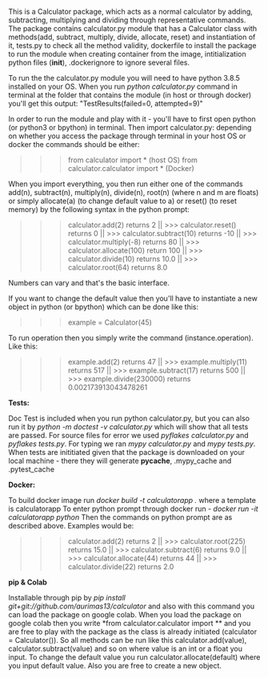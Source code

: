 This is a Calculator package, which acts as a normal calculator by adding, subtracting, multiplying and dividing through representative commands.
The package contains calculator.py module that has a Calculator class with methods(add, subtract, multiply, divide, allocate, reset) and instantiation of it, tests.py to check all the method validity, dockerfile to install the package to run the module when creating container from the image, intitialization python files (__init__), .dockerignore to ignore several files.

To run the the calculator.py module you will need to have python 3.8.5 installed on your OS. When you run *python calculator.py* command in terminal at the folder that contains the module (in host or through docker) you'll get this output:
"TestResults(failed=0, attempted=9)"

In order to run the module and play with it - you'll have to first open python (or python3 or bpython) in terminal. Then import calculator.py: depending on whether you access the package through terminal in your host OS or docker the commands should be either:

>>> from calculator import * (host OS)
>>> from calculator.calculator import * (Docker) 

When you import everything, you then run either one of the commands add(n), subtract(n), multiply(n), divide(n), root(n) (where n and m are floats) or simply allocate(a) (to change default value to a) or reset() (to reset memory) by the following syntax in the python prompt:
>>> calculator.add(2) returns 2 || >>> calculator.reset() returns 0 || >>> calculator.subtract(10) returns -10 || >>> calculator.multiply(-8) returns 80
|| >>> calculator.allocate(100) return 100 || >>> calculator.divide(10) returns 10.0 || >>> calculator.root(64) returns 8.0

Numbers can vary and that's the basic interface.

If you want to change the default value then you'll have to instantiate a new object in python (or bpython) which can be done like this:

>>> example = Calculator(45)

To run operation then you simply write the command (instance.operation). Like this:

>>> example.add(2) returns 47 || >>> example.multiply(11) returns 517 || >>> example.subtract(17) returns 500 || >>> example.divide(230000) returns 0.002173913043478261

**Tests:**

Doc Test is included when you run python calculator.py, but you can also run it by *python -m doctest -v calculator.py* which will show that all tests are passed.
For source files for error we used *pyflakes calculator.py* and *pyflakes tests.py*.
For typing we ran *mypy calculator.py* and *mypy tests.py*.
When tests are inititiated given that the package is downloaded on your local machine - there they will generate __pycache__, .mypy_cache and .pytest_cache

**Docker:**

To build docker image run *docker build -t calculatorapp .* where a template is calculatorapp
To enter python prompt through docker run - *docker run -it calculatorapp python* 
Then the commands on python prompt are as described above. Examples would be:
>>> calculator.add(2) returns 2 || >>> calculator.root(225) returns 15.0 || >>> calculator.subtract(6) returns 9.0 || >>> calculator.allocate(44) returns 44 || >>> calculator.divide(22) returns 2.0

**pip & Colab**

Installable through pip by *pip install git+git://github.com/aurimas13/calculator* and also with this command you can load the package on google colab. 
When you load the package on google colab then you write *from calculator.calculator import ** and you are free to play with the package as the class is already initiated (calculator = Calculator()). So all methods can be run like this calculator.add(value), calculator.subtract(value) and so on where value is an int or a float you input. To change the default value you run calculator.allocate(default) where you input default value. Also you are free to create a new object.